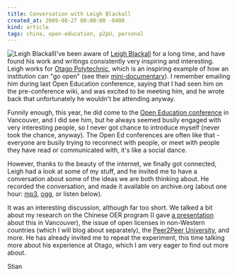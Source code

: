 ```yaml
---
title: Conversation with Leigh Blackall
created_at: 2009-08-27 00:00:00 -0400
kind: article
tags: china, open-education, p2pU, personal
---
```


![](http://wikieducator.org/images/9/90/Leigh_blackall.jpg "Leigh Blackall")I've
been aware of [Leigh Blackall](http://leighblackall.blogspot.com/) for a
long time, and have found his work and writings consistently very
inspiring and interesting. Leigh works for [Otago
Polytechnic](http://www.tekotago.ac.nz/), which is an inspiring example
of how an institution can "go open" (see their
[mini-documentary](http://learnonline.wordpress.com/2009/02/24/open-education-at-otago-polytechnic/)).
I remember emailing him during last Open Education conference, saying
that I had seen him on the pre-conference wiki, and was excited to be
meeting him, and he wrote back that unfortunately he wouldn't be
attending anyway.

Funnily enough, this year, he did come to the [Open Education
conference](http://openedconference.org/) in Vancouver, and I did see
him, but he always seemed busily engaged with very interesting people,
so I never got chance to introduce myself (never took the chance,
anyway). The Open Ed conferences are often like that - everyone are
busily trying to reconnect with people, or meet with people they have
read or communicated with, it's like a social dance.

However, thanks to the beauty of the internet, we finally got connected,
Leigh had a look at some of my stuff, and he invited me to have a
conversation about some of the ideas we are both thinking about. He
recorded the conversation, and made it available on archive.org (about
one hour:
[mp3](http://www.archive.org/download/OE01_houshuang-and-leighblackall/OE01_houshuang-and-leighblackall.mp3),
[ogg](http://www.archive.org/download/OE01_houshuang-and-leighblackall/OE01_houshuang-and-leighblackall.ogg),
or listen below).

It was an interesting discussion, although far too short. We talked a
bit about my research on the Chinese OER program (I gave [a
presentation](http://openedconference.org/archives/511) about this in
Vancouver), the issue of open licenses in non-Western countries (which I
will blog about separately), the [Peer2Peer
University](http://p2pu.org), and more. He has already invited me to
repeat the experiment, this time talking more about his experience at
Otago, which I am very eager to find out more about.

Stian

